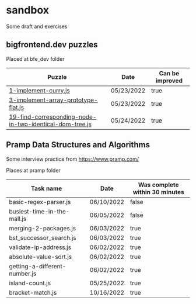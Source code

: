 # sandbox
Some draft and exercises

## bigfrontend.dev puzzles
Placed at bfe_dev folder

| Puzzle                                                                                                                                       | Date       | Can be improved |
|----------------------------------------------------------------------------------------------------------------------------------------------|------------|-----------------|
| [1-implement-curry.js](https://bigfrontend.dev/problem/implement-curry)                                                                      | 05/23/2022 | true            |
| [3-implement-array-prototype-flat.js](https://bigfrontend.dev/problem/implement-Array-prototype.flat)                                        | 05/23/2022 | true            |
| [19-find-corresponding-node-in-two-identical-dom-tree.js](https://bigfrontend.dev/problem/find-corresponding-node-in-two-identical-DOM-tree) | 05/24/2022 | true            |

## Pramp Data Structures and Algorithms
Some interview practice from https://www.pramp.com/

Places at pramp folder


| Task name                     | Date       | Was complete within 30 minutes |
|-------------------------------|------------|--------------------------------|
| basic-regex-parser.js         | 06/10/2022 | false                          |
| busiest-time-in-the-mall.js   | 06/05/2022 | false                          |
| merging-2-packages.js         | 06/03/2022 | true                           |
| bst_successor_search.js       | 06/03/2022 | true                           |
| validate-ip-address.js        | 06/02/2022 | true                           |
| absolute-value-sort.js        | 06/02/2022 | true                           |
| getting-a-different-number.js | 06/02/2022 | true                           |
| island-count.js               | 05/25/2022 | true                           |
| bracket-match.js              | 10/16/2022 | true                           |

